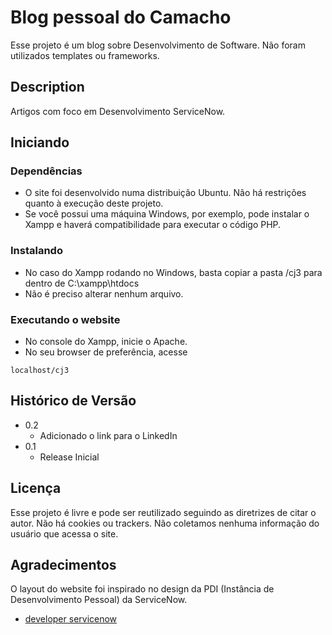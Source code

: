 # Blog pessoal do Camacho

Esse projeto é um blog sobre Desenvolvimento de Software. Não foram utilizados templates ou frameworks. 

## Description

Artigos com foco em Desenvolvimento ServiceNow. 

## Iniciando

### Dependências

* O site foi desenvolvido numa distribuição Ubuntu. Não há restrições quanto à execução deste projeto. 
* Se você possui uma máquina Windows, por exemplo, pode instalar o Xampp e haverá compatibilidade para executar o código PHP. 

### Instalando

* No caso do Xampp rodando no Windows, basta copiar a pasta /cj3 para dentro de C:\xampp\htdocs
* Não é preciso alterar nenhum arquivo.

### Executando o website

* No console do Xampp, inicie o Apache.
* No seu browser de preferência, acesse 
```
localhost/cj3
```

## Histórico de Versão

* 0.2
    * Adicionado o link para o LinkedIn
* 0.1
    * Release Inicial

## Licença

Esse projeto é livre e pode ser reutilizado seguindo as diretrizes de citar o autor. 
Não há cookies ou trackers. Não coletamos nenhuma informação do usuário que acessa o site.

## Agradecimentos

O layout do website foi inspirado no design da PDI (Instância de Desenvolvimento Pessoal) da ServiceNow.
* [developer servicenow](https://developer.servicenow.com/)
